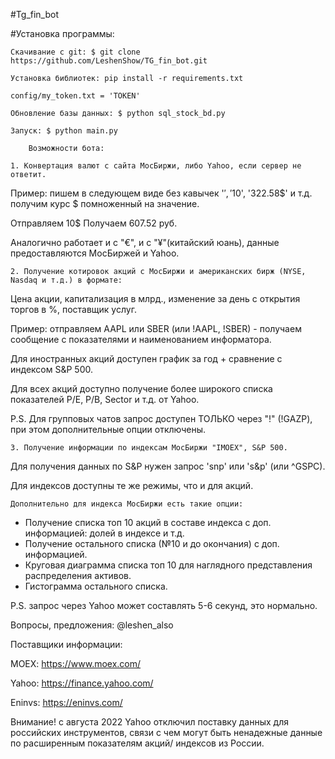 #Tg_fin_bot

#Установка программы:
```
Скачивание с git: $ git clone https://github.com/LeshenShow/TG_fin_bot.git

Установка библиотек: pip install -r requirements.txt

config/my_token.txt = 'TOKEN'

Обновление базы данных: $ python sql_stock_bd.py

Запуск: $ python main.py
```

        Возможности бота:

    1. Конвертация валют с сайта МосБиржи, либо Yahoo, если сервер не ответит.
Пример: пишем в следующем виде без кавычек '$', '10$', '322.58$' и т.д. получим курс $ помноженный на значение.

Отправляем 10$ Получаем 607.52 руб. 

Аналогично работает и с "€", и  с "¥"(китайский юань), данные предоставляются МосБиржей и Yahoo.

    2. Получение котировок акций с МосБиржи и американских бирж (NYSE, Nasdaq и т.д.) в формате:
Цена акции, капитализация в млрд., изменение за день с открытия торгов в %, поставщик услуг.

Пример: отправляем AAPL или SBER (или !AAPL, !SBER) - получаем сообщение с показателями и наименованием информатора.

Для иностранных акций доступен график за год + сравнение с индексом S&P 500.

Для всех акций доступно получение более широкого списка показателей P/E, P/B, Sector и т.д. от Yahoo.

P.S. Для групповых чатов запрос доступен ТОЛЬКО через "!" (!GAZP), при этом дополнительные опции отключены.

    3. Получение информации по индексам МосБиржи "IMOEX", S&P 500.
Для получения данных по S&P нужен запрос 'snp' или 's&p' (или ^GSPC).

Для индексов доступны те же режимы, что и для акций. 

    Дополнительно для индекса МосБиржи есть такие опции:
* Получение списка топ 10 акций в составе индекса с доп. информацией: долей в индексе и т.д.
* Получение остального списка (№10 и до окончания) с доп. информацией.
* Круговая диаграмма списка топ 10 для наглядного представления распределения активов.
* Гистограмма остального  списка.

P.S. запрос через Yahoo может составлять 5-6 секунд, это нормально.

Вопросы, предложения: @leshen_also

Поставщики информации:

MOEX:   https://www.moex.com/

Yahoo:  https://finance.yahoo.com/

Eninvs: https://eninvs.com/

Внимание! с августа 2022 Yahoo отключил поставку данных для российских инструментов, связи с чем могут быть ненадежные 
данные по расширенным показателям акций/ индексов из России.

